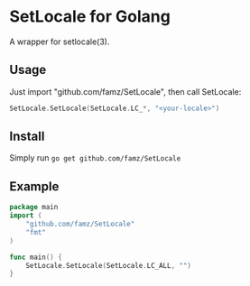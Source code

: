 SetLocale for Golang
====================

A wrapper for setlocale(3).

Usage
-----

Just import "github.com/famz/SetLocale", then call SetLocale:

```go
SetLocale.SetLocale(SetLocale.LC_*, "<your-locale>")
```

Install
-------

Simply run `go get github.com/famz/SetLocale`

Example
-------

```go
package main
import (
    "github.com/famz/SetLocale"
    "fmt"
)

func main() {
    SetLocale.SetLocale(SetLocale.LC_ALL, "")
}
```
